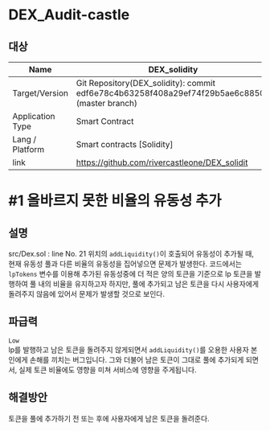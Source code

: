 
# DEX_Audit-castle
## 대상
|Name |DEX_solidity|
|--|--|
|Target/Version|Git Repository(DEX_solidity): commit edf6e78c4b63258f408a29ef74f29b5ae6c88501 (master branch)|
|Application Type | Smart Contract|
|Lang / Platform | Smart contracts [Solidity] |
|link | https://github.com/rivercastleone/DEX_solidit

   

# #1 올바르지 못한 비율의 유동성 추가
## 설명
src/Dex.sol : line No. 21 위치의 ```addLiquidity()```이 호출되어 유동성이 추가될 때, 현재 유동성 풀과 다른 비율의 유동성을 집어넣으면 문제가 발생한다. 코드에서는 ```lpTokens``` 변수를 이용해 추가된 유동성중에 더 적은 양의 토큰을 기준으로 lp 토큰을 발행하여 풀 내의 비율을 유지하고자 하지만, 풀에 추가되고 남은 토큰을 다시 사용자에게 돌려주지 않음에 있어서 문제가 발생할 것으로 보인다.


## 파급력 
```Low ```   
lp를 발행하고 남은 토큰을 돌려주지 않게되면서 ```addLiquidity()```를 오용한 사용자 본인에게 손해를 끼치는 버그입니다. 그와 더불어 남은 토큰이 그대로 풀에 추가되게 되면서, 실제 토큰 비율에도 영향을 미쳐 서비스에 영향을 주게됩니다.

## 해결방안
토큰을 풀에 추가하기 전 또는 후에 사용자에게 남은 토큰을 돌려준다.

